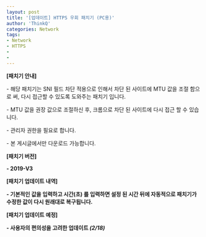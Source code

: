 ```yaml
---
layout: post
title: '[업데이트] HTTPS 우회 패치기 (PC용)'
author: 'ThinkQ'
categories: Network
tags:
- Network
- HTTPS
-
-
---
```



<script> location.href='https://cafe.naver.com/develoid/851494' ; </script>

<p><b>[패치기 안내]</b></p><p>- 해당 패치기는 SNI 필드 차단 적용으로 인해서 차단 된 사이트에 MTU 값을 조절 함으로 써, 다시 접근할 수 있도록 도와주는 패치기 입니다.</p><p>- MTU 값을 권장 값으로 조절하신 후, 크롬으로 차단 된 사이트에 다시 접근 할 수 있습니다.</p><p>- 관리자 권한을 필요로 합니다.</p><p>- 본 게시글에서만 다운로드 가능합니다.</p><p><b></b><b></p><p><b>[패치기 버전]</b></p><p>- 2019-V3</p><p><b>[패치기 업데이트 내역]</b></p><p>- 기본적인 값을 입력하고 시간(초) 를 입력하면 설정 된 시간 뒤에 자동적으로 패치기가 수정한 값이 다시 원래대로 복구됩니다.<b></p><p><b>[패치기 업데이트 예정]</b></p><p>- 사용자의 편의성을 고려한 업데이트 <i><b>(2/18)</b></i><b></p><p><b></b><b></b><i></i><b></b><b></p>
